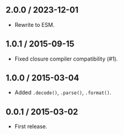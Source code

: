 2.0.0 / 2023-12-01
------------------

- Rewrite to ESM.


1.0.1 / 2015-09-15
------------------

- Fixed closure compiler compatibility (#1).


1.0.0 / 2015-03-04
------------------

- Added `.decode()`, `.parse()`, `.format()`.


0.0.1 / 2015-03-02
------------------

- First release.
